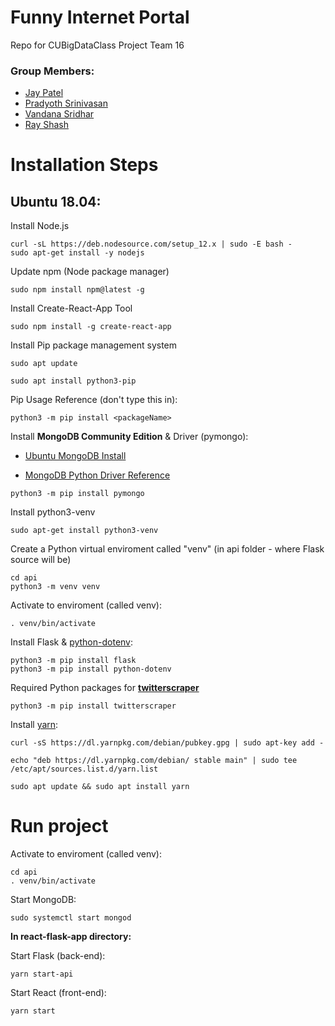 # Funny Internet Portal
Repo for CUBigDataClass Project Team 16

### Group Members:
- [Jay Patel](https://github.com/jaykpatel1996)
- [Pradyoth Srinivasan](https://github.com/Pradyoth)
- [Vandana Sridhar](https://github.com/vandana28)
- [Ray Shash](https://github.com/Blackbird002)

# Installation Steps

## Ubuntu 18.04:

Install Node.js
```
curl -sL https://deb.nodesource.com/setup_12.x | sudo -E bash -
sudo apt-get install -y nodejs
```

Update npm (Node package manager)
```
sudo npm install npm@latest -g
```

Install Create-React-App Tool
```
sudo npm install -g create-react-app
```

Install Pip package management system 
```
sudo apt update

sudo apt install python3-pip

```

Pip Usage Reference (don't type this in):
```
python3 -m pip install <packageName>
```

Install **MongoDB Community Edition** & Driver (pymongo):
- [Ubuntu MongoDB Install](https://docs.mongodb.com/manual/tutorial/install-mongodb-on-ubuntu/)

- [MongoDB Python Driver Reference](https://api.mongodb.com/python/current/tutorial.html)

```
python3 -m pip install pymongo
```

Install python3-venv
```
sudo apt-get install python3-venv
```

Create a Python virtual enviroment called "venv" (in api folder - where Flask source will be)
```
cd api
python3 -m venv venv
```

Activate to enviroment (called venv):
```
. venv/bin/activate
```

Install Flask & [python-dotenv](https://pypi.org/project/python-dotenv/):
```
python3 -m pip install flask
python3 -m pip install python-dotenv
```

Required Python packages for [**twitterscraper**](https://github.com/taspinar/twitterscraper)
```
python3 -m pip install twitterscraper
```

Install [yarn](https://classic.yarnpkg.com/en/docs/install/#debian-stable):
```
curl -sS https://dl.yarnpkg.com/debian/pubkey.gpg | sudo apt-key add -

echo "deb https://dl.yarnpkg.com/debian/ stable main" | sudo tee /etc/apt/sources.list.d/yarn.list

sudo apt update && sudo apt install yarn

```

# Run project

Activate to enviroment (called venv):
```
cd api
. venv/bin/activate
```

Start MongoDB:
```
sudo systemctl start mongod
```

**In react-flask-app directory:**

Start Flask (back-end):
```
yarn start-api
```

Start React (front-end):
```
yarn start
```